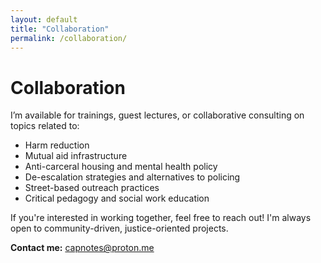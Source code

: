 ```yaml
---
layout: default
title: "Collaboration"
permalink: /collaboration/
---
```


# Collaboration

I’m available for trainings, guest lectures, or collaborative consulting on topics related to:

- Harm reduction  
- Mutual aid infrastructure  
- Anti-carceral housing and mental health policy  
- De-escalation strategies and alternatives to policing  
- Street-based outreach practices  
- Critical pedagogy and social work education   

If you're interested in working together, feel free to reach out! I'm always open to community-driven, justice-oriented projects.

**Contact me:** [capnotes@proton.me](mailto:cap227@pitt.edu)
